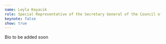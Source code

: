 ```yaml
---
name: Leyla Kayacik
role: Special Representative of the Secretary General of the Council of Europe for migration and refugees
keynote: false
show: true
---
```


Bio to be added soon